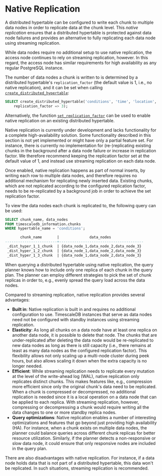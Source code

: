 # Native Replication

A distributed hypertable can be configured to write each chunk to
multiple data nodes in order to replicate data at the chunk
level. This *native replication* ensures that a distributed hypertable
is protected against data node failures and provides an alternative to
fully replicating each data node using streaming replication.

While data nodes require no additional setup to use native
replication, the access node continues to rely on streaming
replication, however. In this regard, the access node has similar
requirements for high availability as any regular PostgreSQL instance.

The number of data nodes a chunk is written to is determined by a
distributed hypertable's `replication_factor` (the default value is 1,
i.e., no native replication), and it can be set when calling
[`create_distributed_hypertable`][create_distributed_hypertable]:


```sql
SELECT create_distributed_hypertable('conditions', 'time', 'location',
	replication_factor => 3);
```
Alternatively, the function
[`set_replication_factor`][set_replication_factor] can be used to
enable native replication on an existing distributed hypertable.

<highlight type="warning">
Native replication is currently under development and lacks
functionality for a complete high-availability solution. Some
functionality described in this section is not yet implemented or
might have only a partial feature set. For instance, there is
currently no implementation for (re-)replicating existing chunks in
the background after a data node failure or increase in replication
factor. We therefore recommend keeping the replication factor set at
the default value of 1, and instead use streaming replication on each
data node.
</highlight>

Once enabled, native replication happens as part of normal inserts, by
writing each row to multiple data nodes, and therefore requires no
additional mechanism for replicating newly inserted data. Existing
chunks, which are not replicated according to the configured
replication factor, needs to be re-replicated by a background job in
order to achieve the set replication factor.

To view the data nodes each chunk is replicated to, the following
query can be used:

```sql
SELECT chunk_name, data_nodes
FROM timescaledb_information.chunks
WHERE hypertable_name = 'conditions';

	   chunk_name       |              data_nodes
------------------------+---------------------------------------
 _dist_hyper_1_1_chunk  | {data_node_1,data_node_2,data_node_3}
 _dist_hyper_1_2_chunk  | {data_node_1,data_node_2,data_node_3}
 _dist_hyper_1_3_chunk  | {data_node_1,data_node_2,data_node_3}
```

When querying a distributed hypertable using native replication, the
query planner knows how to include only one replica of each chunk in
the query plan. The planner can employ different strategies to pick
the set of chunk replicas in order to, e.g., evenly spread the query
load across the data nodes.

Compared to streaming replication, native replication provides several
advantages:

- **Built in**: Native replication is built in and requires no
  additional configuration to use. TimescaleDB instances that serve as
  data nodes need not be configured with standby instances using
  streaming replication.
- **Elasticity**: As long all chunks on a data node have at least one
  replica on another data node, it is possible to delete that
  node. The chunks that are under-replicated after deleting the data
  node would be re-replicated to new data nodes as long as there is
  still capacity (i.e., there remains at least as many data nodes as
  the configured replication factor). This flexibility allows not only
  scaling up a multi-node cluster during peek hours, but also allows
  scaling it down when the extra capacity is no longer needed.
- **Efficient**: While streaming replication needs to replicate every
  mutation at the level of the write-ahead log (WAL), native
  replication only replicates distinct chunks. This makes features
  like, e.g., compression more efficient since only the original
  chunk's data need to be replicated. When a chunk is compressed or
  decompressed, no additional replication is needed since it is a
  local operation on a data node that can be applied to each
  replica. With streaming replication, however, compressing or
  decompressing a chunk would require writing all the data changes to
  one or more standby replica nodes.
- **Query optimizations**: Native replication enables a number of
  interesting optimizations and features that go beyond just providing
  high availability (HA). For instance, when a chunk exists on
  multiple data nodes, the planner could balance queries across
  different chunk replicas for better resource utilization. Similarly,
  if the planner detects a non-responsive or slow data node, it could
  ensure that only responsive nodes are included in the query plan.

There are also disadvantages with native replication. For instance, if
a data node holds data that is not part of a distributed hypertable,
this data won't be replicated. In such situations, streaming
replication is recommended.


[create_distributed_hypertable]: /api/:currentVersion:/distributed-hypertables/create_distributed_hypertable
[set_replication_factor]:  /api/:currentVersion:/distributed-hypertables/set_replication_factor

